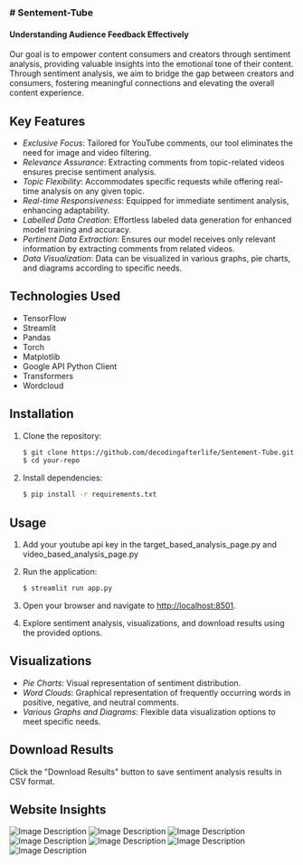 <h3># Sentement-Tube </h3>
<h4>Understanding Audience Feedback Effectively</h4>

Our goal is to empower content consumers and creators through sentiment analysis, providing valuable insights into the emotional tone of their content. Through sentiment analysis, we aim to bridge the gap between creators and consumers, fostering meaningful connections and elevating the overall content experience.

## Key Features

- *Exclusive Focus*: Tailored for YouTube comments, our tool eliminates the need for image and video filtering.
- *Relevance Assurance*: Extracting comments from topic-related videos ensures precise sentiment analysis.
- *Topic Flexibility*: Accommodates specific requests while offering real-time analysis on any given topic.
- *Real-time Responsiveness*: Equipped for immediate sentiment analysis, enhancing adaptability.
- *Labelled Data Creation*: Effortless labeled data generation for enhanced model training and accuracy.
- *Pertinent Data Extraction*: Ensures our model receives only relevant information by extracting comments from related videos.
- *Data Visualization*: Data can be visualized in various graphs, pie charts, and diagrams according to specific needs.

## Technologies Used

- TensorFlow
- Streamlit
- Pandas
- Torch
- Matplotlib
- Google API Python Client
- Transformers
- Wordcloud

## Installation

1. Clone the repository:

    ```bash
    $ git clone https://github.com/decodingafterlife/Sentement-Tube.git
    $ cd your-repo
   ```
    
3. Install dependencies:

    ```bash
    $ pip install -r requirements.txt
    ```
    
## Usage
1. Add your youtube api key in the target_based_analysis_page.py and video_based_analysis_page.py
1. Run the application:

    ```bash
    $ streamlit run app.py
    ```
    
2. Open your browser and navigate to [http://localhost:8501](http://localhost:8501).

3. Explore sentiment analysis, visualizations, and download results using the provided options.

## Visualizations

- *Pie Charts*: Visual representation of sentiment distribution.
- *Word Clouds*: Graphical representation of frequently occurring words in positive, negative, and neutral comments.
- *Various Graphs and Diagrams*: Flexible data visualization options to meet specific needs.

## Download Results

Click the "Download Results" button to save sentiment analysis results in CSV format.

## Website Insights

<img src="Screenshot(217).png" alt="Image Description">
<img src="Screenshot(213).png" alt="Image Description">
<img src="Screenshot(207).png" alt="Image Description">
<img src="Screenshot(208).png" alt="Image Description">
<img src="Screenshot.png" alt="Image Description">
<img src="Screenshot(210).png" alt="Image Description">
<img src="Screenshot(218).png" alt="Image Description">

